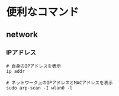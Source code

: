 # 便利なコマンド

## network

### IPアドレス

```
# 自身のIPアドレスを表示
ip addr

# ネットワーク上のIPアドレスとMACアドレスを表示
sudo arp-scan -I wlan0 -l
```
